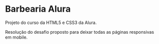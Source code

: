 # Barbearia Alura

Projeto do curso da HTML5 e CSS3 da Alura.

Resolução do desafio proposto para deixar todas as páginas responsivas em mobile.
